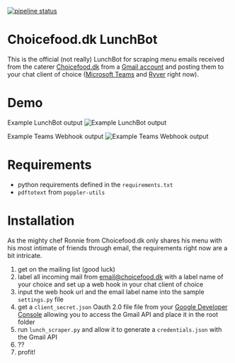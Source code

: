 [![pipeline status](https://gitlab.com/syre/choicefood-lunch-bot/badges/master/pipeline.svg)](https://gitlab.com/syre/choicefood-lunch-bot/commits/master)
# Choicefood.dk LunchBot

This is the official (not really) LunchBot for scraping menu emails received from the caterer [Choicefood.dk](https://choicefood.dk/) from a [Gmail account](http://gmail.com/) and posting them to your chat client of choice ([Microsoft Teams](http://teams.microsoft.com/) and [Ryver](https://ryver.com/) right now).
# Demo

Example LunchBot output
![Example LunchBot output](https://gitlab.com/syre/choicefood-lunch-bot/raw/master/examples/lunchbot_example.gif)

Example Teams Webhook output
![Example Teams Webhook output](https://gitlab.com/syre/choicefood-lunch-bot/raw/master/examples/teams_webhook_example.png?raw=true)

# Requirements
* python requirements defined in the `requirements.txt`
* `pdftotext` from `poppler-utils`

# Installation

As the mighty chef Ronnie from Choicefood.dk only shares his menu with his most intimate of friends through email, the requirements right now are a bit intricate.

1. get on the mailing list (good luck)
2. label all incoming mail from email@choicefood.dk with a label name of your choice and set up a web hook in your chat client of choice
3. input the web hook url and the email label name into the sample `settings.py` file
4. get a `client_secret.json` Oauth 2.0 file file from your [Google Developer Console](https://console.developers.google.com/apis/credentials?pli=1) allowing you to access the Gmail API and place it in the root folder
5. run `lunch_scraper.py` and allow it to generate a `credentials.json` with the Gmail API
6. ??
7. profit!